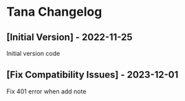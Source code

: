 # Tana Changelog

## [Initial Version] - 2022-11-25

Initial version code

## [Fix Compatibility Issues] - 2023-12-01

Fix 401 error when add note
